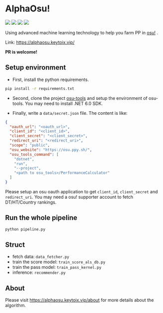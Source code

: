 # AlphaOsu!

[![](https://img.shields.io/endpoint?color=blue&url=https%3A%2F%2Falphaosu.keytoix.vip%2Fapi%2Fstatistics%3Ftype%3Duser)](https://alphaosu.keytoix.vip/)
[![](https://img.shields.io/endpoint?color=orange&url=https%3A%2F%2Falphaosu.keytoix.vip%2Fapi%2Fstatistics%3Ftype%3Drecommend)](https://alphaosu.keytoix.vip/)
[![](https://img.shields.io/endpoint?color=green&url=https%3A%2F%2Falphaosu.keytoix.vip%2Fapi%2Fstatistics%3Ftype%3Dusage)](https://alphaosu.keytoix.vip/)
[![](https://img.shields.io/discord/1021343109398937610?label=discord&logo=discord&style=social)](https://discord.gg/H5VzJxeK4F)

Using advanced machine learning technology to help you farm PP in [osu!](https://osu.ppy.sh/) .


Link: https://alphaosu.keytoix.vip/

**PR is welcome!**


## Setup environment

- First, install the python requirements.

```bash
pip install -r requirements.txt
```

- Second, clone the project [osu-tools](https://github.com/ppy/osu-tools/) and setup the environment of osu-tools. You may need to install .NET 6.0 SDK.

- Finally, write a `data/secret.json` file. The content is like:

```json
{
  "oauth_url": "<oauth_url>",
  "client_id": "<client_id>",
  "client_secret": "<client_secret>",
  "redirect_uri": "<redirect_uri>",
  "scope": "public",
  "osu_website": "https://osu.ppy.sh/",
  "osu_tools_command": [
    "dotnet",
    "run",
    "--project",
    "<path to osu_tools>/PerformanceCalculator"
  ]
}
```

Please setup an osu oauth application to get `client_id`, `client_secret` and `redirect_uri`. You may need a osu! supporter account to fetch DT/HT/Country rankings.

## Run the whole pipeline

```bash
python pipeline.py
```

## Struct

- fetch data: `data_fetcher.py`
- train the score model: `train_score_als_db.py`
- train the pass model: `train_pass_kernel.py`
- inference: `recommender.py`


## About

Please visit https://alphaosu.keytoix.vip/about for more details about the algorithm.

